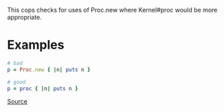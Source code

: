 
This cops checks for uses of Proc.new where Kernel#proc
would be more appropriate.

# Examples

```ruby
# bad
p = Proc.new { |n| puts n }

# good
p = proc { |n| puts n }
```

[Source](http://www.rubydoc.info/gems/rubocop/RuboCop/Cop/Style/Proc)